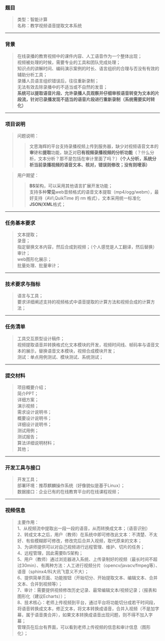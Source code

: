### 题目<br>
>类型：智能计算<br>
名称：教学视频语音提取文本系统<br>
***
### 背景<br>
>在线录播的教育视频中的课件内容、人工语音作为一个整体出现；<br>
视频被处理的时候，需要专业的工具和团队完成处理；<br>
知识点的讲解时间、编码演示案例的时长、语言组织的合理与否没有有效的辅助分析工具；<br>
录播人员语言组织错误后，往往重新录制；<br>
无法有效去除录播中的不适当或不自然的发音；<br>
<strong>系统可以提取语音片段、允许录播人员观察并仔细审核语音转变为文本的片段流，针对已录播发现不适当的语音片段进行重新录制（系统需要实时转化）</strong><br>
***
### 项目说明<br>
>问题说明：<br>
>>文思海辉的平台支持录播视频上传到服务器，缺少对视频语音文本的<strong>审计</strong>和<strong>提取</strong>功能，缺乏对<strong>已有视频录播视频的分析功能</strong>（？什么分析，文本分析？那不是包括在审计里面了吗？）<strong>（个人分析，系统分析当前录播视频的语音文本、核对，错误则修改；没有则增添）</strong><br>

>用户期望：<br>
>><strong>BS</strong>架构，可以采用其他语言扩展开发功能；<br>
支持多种<strong>常见</strong>web音频格式的语音文本提取（mp4/ogg/webm），最好支持（AVI,QuikTime 的 rm 格式），文本采用统一标准化<strong>JSON/XML</strong>格式；
***
### 任务基本要求<br>
>文本提取；<br>
录音；<br>
指定替换文本内容，然后合成到视频；（个人感觉是人工翻译，然后替换）<br>
审计；<br>
web图形化展示；<br>
批量处理、批量审计；<br>
***
### 技术要求与指标<br>
>语言与工具；<br>
要求详细阐述支持的视频格式中语音提取的计算方法和视频合成的计算方法；<br>
***
### 任务清单<br>
>工具交互原型设计稿件；<br>
视频提取语音并转换格式化文本模块的开发，视频时间线、帧码率与语音文本的展示，替换语音文本模块，视频合成模块开发；<br>
测试：单点用例测试、模块测试、系统测试；<br>
***
### 提交材料<br>
>项目概要介绍；<br>
简介PPT；<br>
详细方案；<br>
演示视频；<br>
需求设计说明书；<br>
概要设计说明书；<br>
详细设计说明书；<br>
测试用例；<br>
测试报告；<br>
算法详细说明材料；<br>
其他；<br>
***
### 开发工具与接口<br>
>开发工具；<br>
部署环境：推荐麒麟操作系统（好像貌似是基于Linux）；<br>
数据接口：企业已有的在线教育平台的在线课程视频；<br>
***
### 视频信息<br>
>主要作用：<br>
1、从视频流中提取出一段一段的语音，从而转换成文本；（语音识别）<br>
2、转成文本之后，用户（教师）在系统中即可修改此文本：不清楚、不太好、有些模糊即可修改，修改完后合并入视频，取代原来的文本；<br>
3、为讲师提供可以对自己视频进行远程管理、维护、切片的任务；<br>
4、远程管理，因此需要B/S架构；<br>
5、用户（教师）通过浏览器进入系统、上传录制好的视频（最长时间不超过30min）、有两种方法：人工进行视频分片（opencv/javacv/fmpeg等）、语音（sphinx4/科大讯飞意义不大）；<br>
6、提供简单页面、功能按钮（开始切分、开始提取文本、编辑文本、合并文本、合并到视频等）；<br>
7、审计：需要提供视频修改历史记录、最常编辑文本/视频记录；（报表和图形化（建议Echarts））；<br>
8、技术核心：老师上传视频到平台，通过平台将功能切分成若干时间段，将语音转换成文本，修正文本，将文本转换成语音，合并入视频（不是加字幕，属于语音类合并），如果文本转换成语音出现问题，则不得不加入字幕；<br>
管理员在后台有界面，可以看到老师上传视频的信息和审计信息（图形化）；<br>
